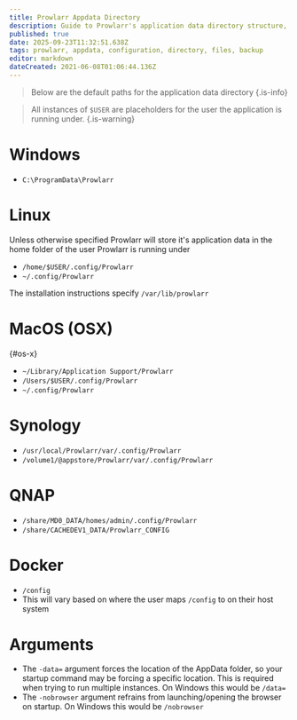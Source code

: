 ```yaml
---
title: Prowlarr Appdata Directory
description: Guide to Prowlarr's application data directory structure, configuration files, and backup recommendations
published: true
date: 2025-09-23T11:32:51.638Z
tags: prowlarr, appdata, configuration, directory, files, backup
editor: markdown
dateCreated: 2021-06-08T01:06:44.136Z
---
```


> Below are the default paths for the application data directory {.is-info}

> All instances of `$USER` are placeholders for the user the application is running under. {.is-warning}

# Windows

- `C:\ProgramData\Prowlarr`

# Linux

Unless otherwise specified Prowlarr will store it's application data in the home folder of the user Prowlarr is running under

- `/home/$USER/.config/Prowlarr`
- `~/.config/Prowlarr`

The installation instructions specify `/var/lib/prowlarr`

# MacOS (OSX)

{#os-x}

- `~/Library/Application Support/Prowlarr`
- `/Users/$USER/.config/Prowlarr`
- `~/.config/Prowlarr`

# Synology

- `/usr/local/Prowlarr/var/.config/Prowlarr`
- `/volume1/@appstore/Prowlarr/var/.config/Prowlarr`

# QNAP

- `/share/MD0_DATA/homes/admin/.config/Prowlarr`
- `/share/CACHEDEV1_DATA/Prowlarr_CONFIG`

# Docker

- `/config`
- This will vary based on where the user maps `/config` to on their host system

# Arguments

- The `-data=` argument forces the location of the AppData folder, so your startup command may be forcing a specific location. This is required when trying to run multiple instances. On Windows this would be `/data=`
- The `-nobrowser` argument refrains from launching/opening the browser on startup. On Windows this would be `/nobrowser`
